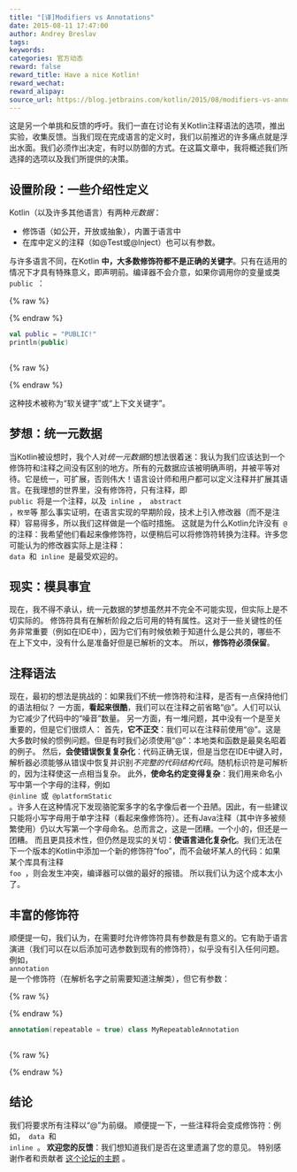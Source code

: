 ```yaml
---
title: "[译]Modifiers vs Annotations"
date: 2015-08-11 17:47:00
author: Andrey Breslav
tags:
keywords:
categories: 官方动态
reward: false
reward_title: Have a nice Kotlin!
reward_wechat:
reward_alipay:
source_url: https://blog.jetbrains.com/kotlin/2015/08/modifiers-vs-annotations/
---
```


这是另一个单挑和反馈的呼吁。我们一直在讨论有关Kotlin注释语法的选项，推出实验，收集反馈。当我们现在完成语言的定义时，我们以前推迟的许多痛点就是浮出水面。我们必须作出决定，有时以防御的方式。在这篇文章中，我将概述我们所选择的选项以及我们所提供的决策。
## 设置阶段：一些介绍性定义

Kotlin（以及许多其他语言）有两种<em>元数据</em>：

* 修饰语（如公开，开放或抽象），内置于语言中
* 在库中定义的注释（如@Test或@Inject）也可以有参数。

与许多语言不同，在Kotlin <strong>中，大多数修饰符都不是正确的关键字</strong>。只有在适用的情况下才具有特殊意义，即声明前。编译器不会介意，如果你调用你的变量或类<code> public </code>：

{% raw %}
<p></p>
{% endraw %}

```kotlin
val public = "PUBLIC!"
println(public)
 
```

{% raw %}
<p></p>
{% endraw %}

这种技术被称为“软关键字”或“上下文关键字”。<span id =“more-2437”> </span>
## 梦想：统一元数据

当Kotlin被设想时，我个人对<em>统一元数据</em>的想法很着迷：我认为我们应该达到一个修饰符和注释之间没有区别的地方。所有的元数据应该被明确声明，并被平等对待。它是统一，可扩展，否则伟大！语言设计师和用户都可以定义注释并扩展其语言。在我理想的世界里，没有修饰符，只有注释，即<code> public </code>将是一个注释，以及<code> inline </code>，<code> abstract </code>，<code >枚举</code>等
那么事实证明，在语言实现的早期阶段，技术上引入修改器（而不是注释）容易得多，所以我们这样做是一个临时措施。
这就是为什么Kotlin允许没有<code> @ </code>的注释：我希望他们看起来像修饰符，以便稍后可以将修饰符转换为注释。许多您可能认为的修改器实际上是注释：<code> data </code>和<code> inline </code>是最受欢迎的。
## 现实：模具事宜

现在，我不得不承认，统一元数据的梦想虽然并不完全不可能实现，但实际上是不切实际的。
修饰符具有在解析阶段之后可用的特有属性。这对于一些关键性的任务非常重要（例如在IDE中），因为它们有时候依赖于知道什么是公共的，哪些不在上下文中，没有什么是准备好但是已解析的文本。
所以，<strong>修饰符必须保留</strong>。
## 注释语法

现在，最初的想法是挑战的：如果我们不统一修饰符和注释，是否有一点保持他们的语法相似？
一方面，<strong>看起来很酷</strong>，我们可以在注释之前省略“@”。人们可以认为它减少了代码中的“噪音”数量。
另一方面，有一堆问题，其中没有一个是至关重要的，但是它们很烦人：
首先，<strong>它不正交</strong>：我们可以在注释前使用“@”。这是大多数时候的惯例问题。但是有时我们必须使用“@”：本地类和函数是最臭名昭着的例子。
然后，<strong>会使错误恢复复杂化</strong>：代码正确无误，但是当您在IDE中键入时，解析器必须能够从错误中恢复并识别<em>不完整的代码结构代码</em>。随机标识符是可解析的，因为注释使这一点相当复杂。
此外，<strong>使命名约定变得复杂</strong>：我们用来命名小写中第一个字母的注释，例如<code> @inline </code>或<code> @platformStatic </code>。许多人在这种情况下发现骆驼案多字的名字像后者一个丑陋。因此，有一些建议只能将小写字母用于单字注释（看起来像修饰符）。还有Java注释（其中许多被频繁使用）仍以大写第一个字母命名。总而言之，这是一团糟。一个小的，但还是一团糟。
而且更具技术性，但仍然是现实的关切：<strong>使语言进化复杂化</strong>。我们无法在下一个版本的Kotlin中添加一个新的修饰符“foo”，而不会破坏某人的代码：如果某个库具有注释<code> foo </code>，则会发生冲突，编译器可以做的最好的报错。
所以我们认为这个成本太小了。
## 丰富的修饰符

顺便提一句，我们认为，在需要时允许修饰符具有参数是有意义的。它有助于语言演进（我们可以在以后添加可选参数到现有的修饰符），似乎没有引入任何问题。例如，<code> annotation </code>是一个修饰符（在解析名字之前需要知道注解类），但它有参数：

{% raw %}
<p></p>
{% endraw %}

```kotlin
annotation(repeatable = true) class MyRepeatableAnnotation
 
```

{% raw %}
<p></p>
{% endraw %}

## 结论

我们将要求所有注释以“@”为前缀。
顺便提一下，一些注释将会变成修饰符：例如，<code> data </code>和<code> inline </code>。
<strong>欢迎您的反馈</strong>：我们想知道我们是否在这里遗漏了您的意见。
特别感谢作者和贡献者 [这个论坛的主题](https://devnet.jetbrains.com/message/5549947) 。
